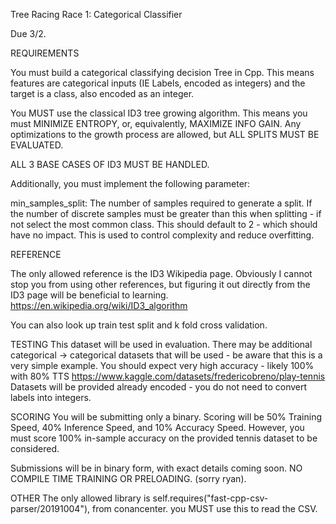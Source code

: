 Tree Racing Race 1: Categorical Classifier

Due 3/2.

REQUIREMENTS

You must build a categorical classifying decision Tree in Cpp. This means features are categorical inputs (IE Labels, encoded as integers) and the target is a class, also encoded as an integer.

You MUST use the classical ID3 tree growing algorithm. This means you must MINIMIZE ENTROPY, or, equivalently, MAXIMIZE INFO GAIN. Any optimizations to the growth process are allowed, but ALL SPLITS MUST BE EVALUATED. 

ALL 3 BASE CASES OF ID3 MUST BE HANDLED.

Additionally, you must implement the following parameter:

min_samples_split: The number of samples required to generate a split. If the number of discrete samples must be greater than this when splitting - if not select the most common class. This should default to 2 - which should have no impact. This is used to control complexity and reduce overfitting.

REFERENCE

The only allowed reference is the ID3 Wikipedia page. Obviously I cannot stop you from using other references, but figuring it out directly from the ID3 page will be beneficial to learning. 
https://en.wikipedia.org/wiki/ID3_algorithm

You can also look up train test split and k fold cross validation.

TESTING
This dataset will be used in evaluation. There may be additional categorical -> categorical datasets that will be used - be aware that this is a very simple example. You should expect very high accuracy - likely 100% with 80% TTS
https://www.kaggle.com/datasets/fredericobreno/play-tennis
Datasets will be provided already encoded - you do not need to convert labels into integers.

SCORING
You will be submitting only a binary. Scoring will be 50% Training Speed, 40% Inference Speed, and 10% Accuracy Speed.
However, you must score 100% in-sample accuracy on the provided tennis dataset to be considered.

Submissions will be in binary form, with exact details coming soon. NO COMPILE TIME TRAINING OR PRELOADING. (sorry ryan). 

OTHER
The only allowed library is self.requires("fast-cpp-csv-parser/20191004"), from conancenter. you MUST use this to read the CSV. 
